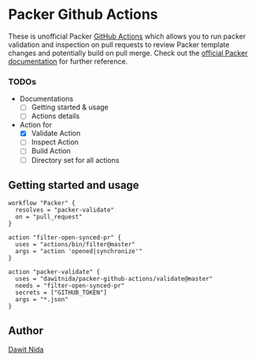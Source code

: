 # Packer Github Actions

These is unofficial Packer [GitHub Actions][github-actions] which allows you to run packer validation and inspection on 
pull requests to review Packer template changes and potentially build on pull merge.
Check out the [official Packer documentation][packer-doc] for further reference. 


### TODOs

- Documentations
    - [ ] Getting started & usage
    - [ ] Actions details
- Action for 
    - [x] Validate Action
    - [ ] Inspect Action
    - [ ] Build Action
    - [ ] Directory set for all actions

## Getting started and usage

```
workflow "Packer" {
  resolves = "packer-validate"
  on = "pull_request"
}

action "filter-open-synced-pr" {
  uses = "actions/bin/filter@master"
  args = "action 'opened|synchronize'"
}

action "packer-validate" {
  uses = "dawitnida/packer-github-actions/validate@master"
  needs = "filter-open-synced-pr"
  secrets = ["GITHUB_TOKEN"]
  args = "*.json"
}
```

## Author
[Dawit Nida](https://github.com/dawitnida)

[github-actions]: <https://github.com/features/actions>
[packer-doc]:     <https://www.packer.io/docs/index.html>
